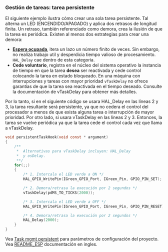 ### Gestión de tareas: tarea persistente

El siguiente ejemplo ilustra cómo crear una sola tarea persistente. Tal alterna un LED (ENCENDIDO/APAGADO) y aplica dos retrasos de longitud finita. Un retraso, también referenciado como demora, crea la ilusión de que la tarea es periódica. Existen al menos dos estrategias para crear una demora:

- **[Espera ocupada](https://en.wikipedia.org/wiki/Busy_waiting)**,  itera un lazo un número finito de veces. Sin embargo, no realiza trabajo util y desperdicia tiempo valioso de procesamiento. ```HAL_Delay``` cae dentro de esta categoria.
- **Cede voluntario**, registra en el núcleo del sistema operativo la instancia de tiempo en que la tarea **desea** ser reactivada y cede control colocando la tarea en estado bloqueado. En una máquina con interrupciones y tareas con mayor prioridad ```vTaskDelay``` no ofrece garantías de que la tarea sea reactivada en el tiempo deseado. Consulte la documentación de vTaskDelay para obtener más detalles.

Por lo tanto, si en el siguiente código se usara HAL_Delay en las líneas 2 y 3, la tarea resultante será persistente, ya que no cedera el control del procesador a menos de que exista alguna tarea o interrupción de mayor prioridad. Por otro lado, si usara vTaskDelay en las líneas 2 y 3. Entonces, la tarea se vuelve periódica ya que la tarea cede el control cada vez que llama a vTaskDelay.
 

```C
void persistentTaskHook(void const * argument)
{
	/**
	 *  Alternativas para vTaskDelay incluyen: HAL_Delay 
	 *  y osDelay.
	 **/
	for(;;)
	{
		/* 1. Intercala el LED verde a ON */
		HAL_GPIO_WritePin(IGreen_GPIO_Port, IGreen_Pin, GPIO_PIN_SET);

		/* 2. Demora/retrasa la execución por 2 segundos */
		vTaskDelay(pdMS_TO_TICKS(2000));

		/* 3. Intercala el LED verde a OFF */
		HAL_GPIO_WritePin(IGreen_GPIO_Port, IGreen_Pin, GPIO_PIN_RESET);

		/* 4. Demora/retrasa la execución por 2 segundos */
		HAL_Delay(2000);
	}
}
```

Vea [Task mgmt persistent](Task_mgmt_persistent.pdf) para parámetros de configuración del proyecto. Vea [README_ESP](README.md) documentación en ingles.  
